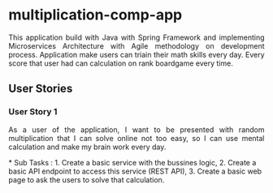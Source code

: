 # multiplication-comp-app

<p align="justify">
This application build with Java with Spring Framework and implementing Microservices Architecture with Agile methodology on development process. Application make users can triain their math skills every day. Every score that user had can calculation on rank boardgame every time.
</p>

## User Stories

### User Story 1
<p align="justify">
As a user of the application, I want to be presented with random multiplication that I can solve online not too easy, so I can use mental calculation and make my brain work every day.
</p>
* Sub Tasks :
    1. Create a basic  service with the bussines logic,
    2. Create a basic API endpoint to access this service (REST API),
    3. Create a basic web page to ask the users to solve that calculation.

